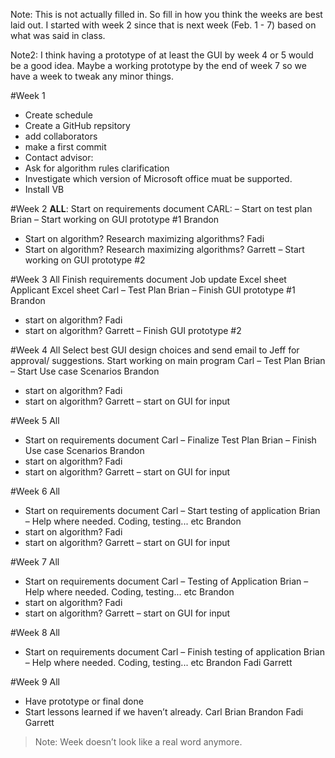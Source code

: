 Note: This is not actually filled in. So fill in how you think the weeks are best laid out. I started with week 2 since that is next week (Feb. 1 - 7) based on what was said in class. 

Note2: I think having a prototype of at least the GUI by week 4 or 5 would be a good idea. Maybe a working prototype by the end of week 7 so we have a week to tweak any minor things.

#Week 1
-	Create schedule
-	Create a GitHub repsitory
 -	add collaborators
 -	make a first commit
-	Contact advisor:
 -	Ask for algorithm rules clarification
 -	Investigate which version of Microsoft office muat be supported.
-	Install VB

#Week 2
<b>ALL</b>:
	Start on requirements document
CARL:
–	 Start on test plan
Brian 
–	Start working on GUI prototype #1
Brandon
-	Start on algorithm? Research  maximizing algorithms?
Fadi 
-	Start on algorithm? Research  maximizing algorithms?
Garrett
–	Start working on GUI prototype #2

#Week 3
All
	Finish requirements document
	Job update Excel sheet
	Applicant Excel sheet
Carl 
–	 Test Plan
Brian 
–	Finish GUI prototype #1
Brandon
-	start on algorithm?
Fadi 
-	start on algorithm?
Garrett
–	Finish GUI prototype #2

#Week 4
All
	Select best GUI design choices and send email to Jeff for approval/ suggestions.
	Start working on main program
Carl 
–	 Test Plan
Brian 
–	Start Use case Scenarios
Brandon
-	start on algorithm?
Fadi 
-	start on algorithm?
Garrett
–	start on GUI for input

#Week 5
All
-	Start on requirements document
Carl 
–	 Finalize Test Plan
Brian 
–	Finish Use case Scenarios
Brandon
-	start on algorithm?
Fadi 
-	start on algorithm?
Garrett
–	start on GUI for input

#Week 6
All
-	Start on requirements document
Carl 
–	 Start testing of application
Brian 
–	Help where needed. Coding, testing... etc
Brandon
-	start on algorithm?
Fadi 
-	start on algorithm?
Garrett
–	start on GUI for input

#Week 7
All
-	Start on requirements document
Carl 
–	 Testing of Application
Brian 
–	Help where needed. Coding, testing... etc
Brandon
-	start on algorithm?
Fadi 
-	start on algorithm?
Garrett
–	start on GUI for input

#Week 8
All
-	Start on requirements document
Carl 
–	 Finish testing of application
Brian 
–	Help where needed. Coding, testing... etc
Brandon
Fadi 
Garrett

#Week 9
All
-	Have prototype or final done
-	Start lessons learned if we haven’t already.
Carl 
Brian 
Brandon
Fadi 
Garrett

> Note: Week doesn’t look like a real word anymore. 
